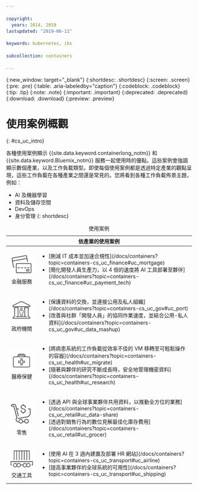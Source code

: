 ```yaml
---

copyright:
  years: 2014, 2019
lastupdated: "2019-06-11"

keywords: kubernetes, iks

subcollection: containers

---
```


{:new_window: target="_blank"}
{:shortdesc: .shortdesc}
{:screen: .screen}
{:pre: .pre}
{:table: .aria-labeledby="caption"}
{:codeblock: .codeblock}
{:tip: .tip}
{:note: .note}
{:important: .important}
{:deprecated: .deprecated}
{:download: .download}
{:preview: .preview}



# 使用案例概觀
{: #cs_uc_intro}

各種使用案例顯示 {{site.data.keyword.containerlong_notm}} 和 {{site.data.keyword.Bluemix_notm}} 服務一起使用時的優點。這些案例會強調顯示數個產業，以及工作負載類型。即使每個使用案例都是透過特定產業的觀點呈現，這些工作負載在各種產業之間還是常見的。您將看到各種工作負載佈景主題，例如： 
* AI 及機器學習
* 資料及儲存空間
* DevOps
* 身分管理
{: shortdesc}

<table summary="此表格顯示使用案例。列應該從左到右閱讀，第一欄為代表每個產業的圖示，而第二欄為說明。">
<caption>使用案例</caption>
  <thead>
  <th colspan=2>依產業的使用案例</th>
  </thead>
  <tbody>
    <tr>
    <td align="center"><img src="images/finance.svg" alt="信用卡正反面的圖示"/><br>金融服務</td>
    <td><ul>
    <li>[刪減 IT 成本並加速合規性](/docs/containers?topic=containers-cs_uc_finance#uc_mortgage)</li>
    <li>[簡化開發人員生產力，以 4 倍的速度將 AI 工具部署至夥伴](/docs/containers?topic=containers-cs_uc_finance#uc_payment_tech)</li>
    </ul></td>
     </tr>
     <tr>
     <td align="center"><img src="images/gov.svg" alt="政府機關大廈內有人的圖示"/><br>政府機關</td>
     <td><ul>
    <li>[保護資料的交換，並連接公用及私人組織](/docs/containers?topic=containers-cs_uc_gov#uc_port)</li>
     <li>[改善與社群「開發人員」的協同作業速度，並結合公用-私人資料](/docs/containers?topic=containers-cs_uc_gov#uc_data_mashup)</li></ul></td>
      </tr>
    <tr>
      <td align="center"><img src="images/health.svg" alt="藥袋圖示"/><br>醫療保健</td>
      <td><ul>
     <li>[將病患系統的工作負載從效率不佳的 VM 移轉至可輕鬆操作的容器](/docs/containers?topic=containers-cs_uc_health#uc_migrate)</li>
      <li>[隨著與夥伴的研究不斷成長時，安全地管理機密資料](/docs/containers?topic=containers-cs_uc_health#uc_research)</li>
      </ul></td>
      </tr>
      <tr>
         <td align="center"><img src="images/retail.svg" alt="有貨幣符號的購物車圖示"/><br>零售</td>
         <td><ul>
        <li>[透過 API 與全球事業夥伴共用資料，以推動全方位的業務](/docs/containers?topic=containers-cs_uc_retail#uc_data-share)</li>
         <li>[透過對銷售行為的數位見解最佳化庫存費用](/docs/containers?topic=containers-cs_uc_retail#uc_grocer)</li>
              </ul></td>
          </tr>
      <tr>
       <td align="center"><img src="images/transport.svg" alt="具貨櫃的軌道車圖示"/><br>交通工具</td>
           <td><ul>
          <li>[使用 AI 在 3 週內建置及部署 HR 網站](/docs/containers?topic=containers-cs_uc_transport#uc_airline)</li>
           <li>[提高事業夥伴的全球系統的可用性](/docs/containers?topic=containers-cs_uc_transport#uc_shipping)</li></ul></td>
      </tr>
  </tbody>
  </table>
